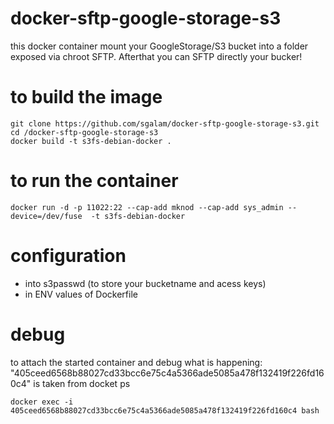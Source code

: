 # docker-sftp-google-storage-s3
this docker container mount your GoogleStorage/S3 bucket into a folder exposed via chroot SFTP. Afterthat you can SFTP directly your bucker!

# to build the image
```
git clone https://github.com/sgalam/docker-sftp-google-storage-s3.git
cd /docker-sftp-google-storage-s3
docker build -t s3fs-debian-docker .
```

# to run the container
```
docker run -d -p 11022:22 --cap-add mknod --cap-add sys_admin --device=/dev/fuse  -t s3fs-debian-docker
```
# configuration 
- into s3passwd (to store your bucketname and acess keys) 
- in ENV values of Dockerfile

# debug
to attach the started container and debug what is happening:
"405ceed6568b88027cd33bcc6e75c4a5366ade5085a478f132419f226fd160c4" is taken from docket ps
```
docker exec -i 405ceed6568b88027cd33bcc6e75c4a5366ade5085a478f132419f226fd160c4 bash
```
